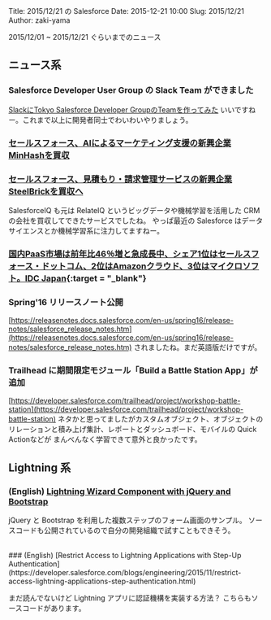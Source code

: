 Title: 2015/12/21 の Salesforce
Date: 2015-12-21 10:00
Slug: 2015/12/21
Author: zaki-yama

2015/12/01 ~ 2015/12/21 ぐらいまでのニュース

## ニュース系

### Salesforce Developer User Group の Slack Team ができました

[SlackにTokyo Salesforce Developer GroupのTeamを作ってみた](http://a-kura.hatenablog.jp/entry/2015/12/24/011118)
いいですねー。これまで以上に開発者同士でわいわいやりましょう。

### [セールスフォース、AIによるマーケティング支援の新興企業MinHashを買収](http://japan.zdnet.com/article/35075005/)
### [セールスフォース、見積もり・請求管理サービスの新興企業SteelBrickを買収へ](http://japan.zdnet.com/article/35075433/)

SalesforceIQ も元は RelateIQ というビッグデータや機械学習を活用した CRM の会社を買収してできたサービスでしたね。
やっぱ最近の Salesforce はデータサイエンスとか機械学習系に注力してますねー。

### [国内PaaS市場は前年比46％増と急成長中、シェア1位はセールスフォース・ドットコム、2位はAmazonクラウド、3位はマイクロソフト。IDC Japan](http://www.publickey1.jp/blog/15/paas4612amazon3idc_japan.html){:target = "_blank"}


### Spring'16 リリースノート公開

[https://releasenotes.docs.salesforce.com/en-us/spring16/release-notes/salesforce_release_notes.htm](https://releasenotes.docs.salesforce.com/en-us/spring16/release-notes/salesforce_release_notes.htm)
されましたね。まだ英語版だけですが。


### Trailhead に期間限定モジュール「Build a Battle Station App」が追加

[https://developer.salesforce.com/trailhead/project/workshop-battle-station](https://developer.salesforce.com/trailhead/project/workshop-battle-station)
ネタかと思ってましたがカスタムオブジェクト、オブジェクトのリレーションと積み上げ集計、レポートとダッシュボード、モバイルの Quick Actionなどが
まんべんなく学習できて意外と良かったです。


## Lightning 系

### (English) [Lightning Wizard Component with jQuery and Bootstrap](https://balkishankachawa.wordpress.com/2015/06/26/lightning-wizard-component-with-jquery-and-bootstrap/)

jQuery と Bootstrap を利用した複数ステップのフォーム画面のサンプル。
ソースコードも公開されているので自分の開発組織で試すこともできそう。

<br />
### (English) [Restrict Access to Lightning Applications with Step-Up Authentication](https://developer.salesforce.com/blogs/engineering/2015/11/restrict-access-lightning-applications-step-authentication.html)

まだ読んでないけど Lightning アプリに認証機構を実装する方法？
こちらもソースコードがあります。
